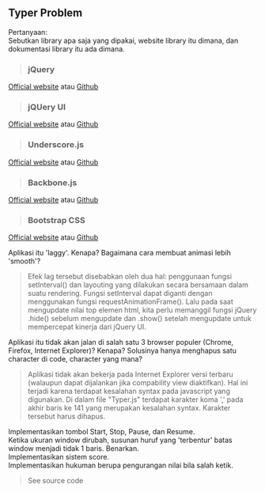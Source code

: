 ## Typer Problem
    
Pertanyaan:   
Sebutkan library apa saja yang dipakai, website library itu dimana, dan dokumentasi library itu ada dimana.

> ### jQuery
[Official website](https://jquery.com/) atau [Github](https://github.com/jquery/jquery)

> ### jQUery UI
[Official website](https://jqueryui.com/) atau [Github](https://github.com/jquery/jquery-ui)

> ### Underscore.js
[Official website](http://underscorejs.org/) atau [Github](https://github.com/jashkenas/underscore)

> ### Backbone.js
[Official website](http://backbonejs.org/) atau [Github](https://github.com/jashkenas/backbone)

> ### Bootstrap CSS
[Official website](http://getbootstrap.com/) atau [Github](https://github.com/twbs/bootstrap)

Aplikasi itu 'laggy'. Kenapa? Bagaimana cara membuat animasi lebih 'smooth'?

> Efek lag tersebut disebabkan oleh dua hal: penggunaan fungsi setInterval() dan layouting yang dilakukan secara bersamaan dalam suatu rendering. Fungsi setInterval dapat diganti dengan menggunakan fungsi requestAnimationFrame(). Lalu pada saat mengupdate nilai top elemen html, kita perlu memanggil fungsi jQuery .hide() sebelum mengupdate dan .show() setelah mengupdate untuk mempercepat kinerja dari jQuery UI.

Aplikasi itu tidak akan jalan di salah satu 3 browser populer (Chrome, Firefox, Internet Explorer)? Kenapa? Solusinya hanya menghapus satu character di code, character yang mana?

> Aplikasi tidak akan bekerja pada Internet Explorer versi terbaru (walaupun dapat dijalankan jika compability view diaktifkan). Hal ini terjadi karena terdapat kesalahan syntax pada javascript yang digunakan. Di dalam file "Typer.js" terdapat karakter koma ',' pada akhir baris ke 141 yang merupakan kesalahan syntax. Karakter tersebut harus dihapus.

Implementasikan tombol Start, Stop, Pause, dan Resume.   
Ketika ukuran window dirubah, susunan huruf yang 'terbentur' batas window menjadi tidak 1 baris. Benarkan.    
Implementasikan sistem score.   
Implementasikan hukuman berupa pengurangan nilai bila salah ketik.

> See source code